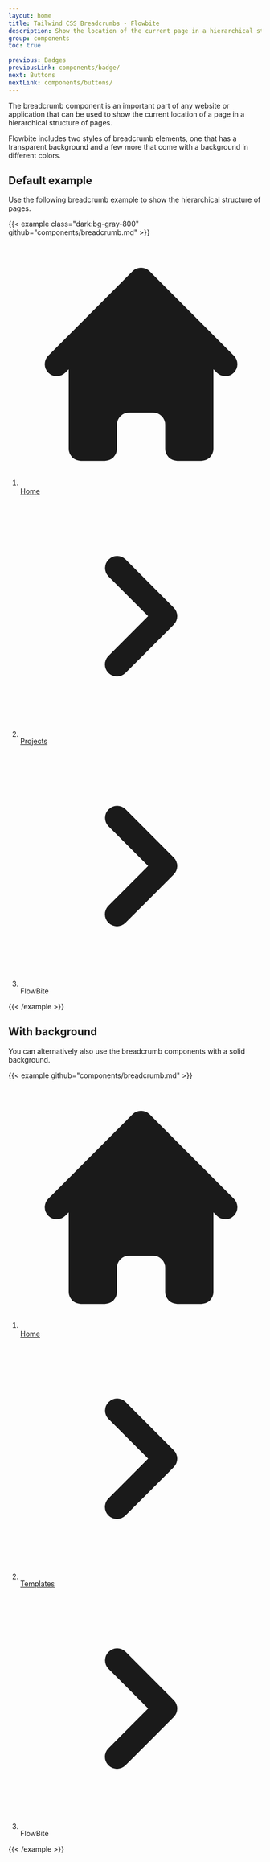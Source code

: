 ```yaml
---
layout: home
title: Tailwind CSS Breadcrumbs - Flowbite
description: Show the location of the current page in a hierarchical structure using the Tailwind CSS breadcrumb components 
group: components
toc: true

previous: Badges
previousLink: components/badge/
next: Buttons
nextLink: components/buttons/
---
```


The breadcrumb component is an important part of any website or application that can be used to show the current location of a page in a hierarchical structure of pages. 

Flowbite includes two styles of breadcrumb elements, one that has a transparent background and a few more that come with a background in different colors.

## Default example

Use the following breadcrumb example to show the hierarchical structure of pages.

{{< example class="dark:bg-gray-800" github="components/breadcrumb.md" >}}
<nav class="flex" aria-label="Breadcrumb">
  <ol class="inline-flex items-center space-x-1 md:space-x-3">
    <li class="inline-flex items-center">
      <a href="#" class="inline-flex items-center text-sm text-gray-700 hover:text-gray-900 dark:text-gray-400 dark:hover:text-white">
        <svg class="w-4 h-4 mr-2" fill="currentColor" viewBox="0 0 20 20" xmlns="http://www.w3.org/2000/svg"><path d="M10.707 2.293a1 1 0 00-1.414 0l-7 7a1 1 0 001.414 1.414L4 10.414V17a1 1 0 001 1h2a1 1 0 001-1v-2a1 1 0 011-1h2a1 1 0 011 1v2a1 1 0 001 1h2a1 1 0 001-1v-6.586l.293.293a1 1 0 001.414-1.414l-7-7z"></path></svg>
        Home
      </a>
    </li>
    <li>
      <div class="flex items-center">
        <svg class="w-6 h-6 text-gray-400" fill="currentColor" viewBox="0 0 20 20" xmlns="http://www.w3.org/2000/svg"><path fill-rule="evenodd" d="M7.293 14.707a1 1 0 010-1.414L10.586 10 7.293 6.707a1 1 0 011.414-1.414l4 4a1 1 0 010 1.414l-4 4a1 1 0 01-1.414 0z" clip-rule="evenodd"></path></svg>
        <a href="#" class="ml-1 text-sm font-medium text-gray-700 hover:text-gray-900 md:ml-2 dark:text-gray-400 dark:hover:text-white">Projects</a>
      </div>
    </li>
    <li aria-current="page">
      <div class="flex items-center">
        <svg class="w-6 h-6 text-gray-400" fill="currentColor" viewBox="0 0 20 20" xmlns="http://www.w3.org/2000/svg"><path fill-rule="evenodd" d="M7.293 14.707a1 1 0 010-1.414L10.586 10 7.293 6.707a1 1 0 011.414-1.414l4 4a1 1 0 010 1.414l-4 4a1 1 0 01-1.414 0z" clip-rule="evenodd"></path></svg>
        <span class="ml-1 text-sm font-medium text-gray-400 md:ml-2 dark:text-gray-500">FlowBite</span>
      </div>
    </li>
  </ol>
</nav>
{{< /example >}}

## With background

You can alternatively also use the breadcrumb components with a solid background. 

{{< example github="components/breadcrumb.md" >}}
<!-- Breadcrumb -->
<nav class="flex px-5 py-3 text-gray-700 border border-gray-200 rounded-lg bg-gray-50 dark:bg-gray-800 dark:border-gray-700" aria-label="Breadcrumb">
  <ol class="inline-flex items-center space-x-1 md:space-x-3">
    <li class="inline-flex items-center">
      <a href="#" class="inline-flex items-center text-sm text-gray-700 hover:text-gray-900 dark:text-gray-400 dark:hover:text-white">
        <svg class="w-4 h-4 mr-2" fill="currentColor" viewBox="0 0 20 20" xmlns="http://www.w3.org/2000/svg"><path d="M10.707 2.293a1 1 0 00-1.414 0l-7 7a1 1 0 001.414 1.414L4 10.414V17a1 1 0 001 1h2a1 1 0 001-1v-2a1 1 0 011-1h2a1 1 0 011 1v2a1 1 0 001 1h2a1 1 0 001-1v-6.586l.293.293a1 1 0 001.414-1.414l-7-7z"></path></svg>
        Home
      </a>
    </li>
    <li>
      <div class="flex items-center">
        <svg class="w-6 h-6 text-gray-400" fill="currentColor" viewBox="0 0 20 20" xmlns="http://www.w3.org/2000/svg"><path fill-rule="evenodd" d="M7.293 14.707a1 1 0 010-1.414L10.586 10 7.293 6.707a1 1 0 011.414-1.414l4 4a1 1 0 010 1.414l-4 4a1 1 0 01-1.414 0z" clip-rule="evenodd"></path></svg>
        <a href="#" class="ml-1 text-sm font-medium text-gray-700 hover:text-gray-900 md:ml-2 dark:text-gray-400 dark:hover:text-white">Templates</a>
      </div>
    </li>
    <li aria-current="page">
      <div class="flex items-center">
        <svg class="w-6 h-6 text-gray-400" fill="currentColor" viewBox="0 0 20 20" xmlns="http://www.w3.org/2000/svg"><path fill-rule="evenodd" d="M7.293 14.707a1 1 0 010-1.414L10.586 10 7.293 6.707a1 1 0 011.414-1.414l4 4a1 1 0 010 1.414l-4 4a1 1 0 01-1.414 0z" clip-rule="evenodd"></path></svg>
        <span class="ml-1 text-sm font-medium text-gray-400 md:ml-2 dark:text-gray-500">FlowBite</span>
      </div>
    </li>
  </ol>
</nav>
{{< /example >}}                
